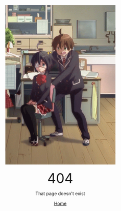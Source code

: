 <html lang="en-US"><head>
    <meta charset="UTF-8">
    <meta http-equiv="X-UA-Compatible" content="IE=edge">
    <meta name="viewport" content="width=device-width, initial-scale=1">

<!-- Begin Jekyll SEO tag v2.7.1 -->
<title>detos</title>
<meta name="generator" content="Jekyll v3.9.0">
<meta property="og:title" content="detos">
<meta property="og:locale" content="en_US">
<link rel="canonical" href="https://www.detos.net/">
<meta property="og:url" content="https://www.detos.net/">
<meta property="og:site_name" content="detos">
<meta name="twitter:card" content="summary">
<meta property="twitter:title" content="detos">
<script type="application/ld+json">
{"url":"https://www.detos.net/","@type":"WebSite","headline":"detos","name":"detos","@context":"https://schema.org"}</script>
<!-- End Jekyll SEO tag -->


<!-- ChairSpin Gif -->
<p style="text-align: center;"><img src="imgs/chairspin.gif" alt="construction img"></p>
<!-- 404 message -->
<p style="text-align: center;"><span style="font-size:3em;">404</span></p>
<p style="text-align: center;"><span style="font-size:1em;">That page doesn't exist</span></p>
<p style="text-align: center;"><a href="https://www.detos.net">Home</a></span></p>
